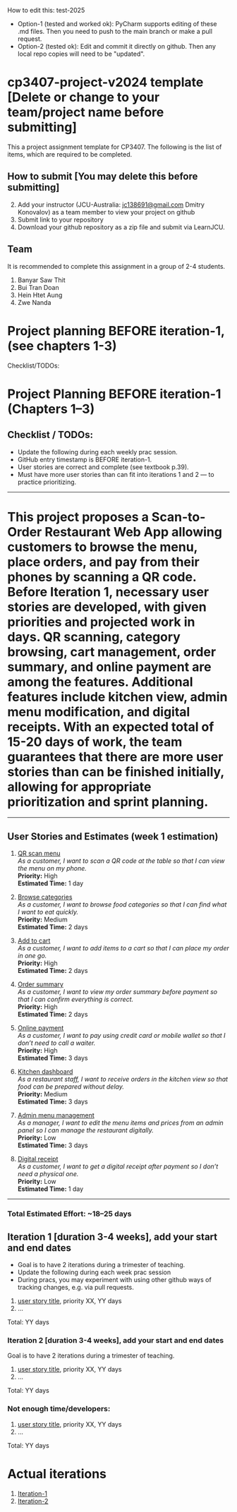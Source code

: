 
How to edit this: test-2025
* Option-1 (tested and worked ok): PyCharm supports editing of these .md files. Then you need to push to the main branch or make a pull request.
* Option-2 (tested ok): Edit and commit it directly on github. Then any local repo copies will need to be "updated".

# cp3407-project-v2024 template [Delete or change to your team/project name before submitting]

This a project assignment template for CP3407. 
The following is the list of items, which are required to be completed.

## How to submit [You may delete this before submitting]

2. Add your instructor (JCU-Australia: jc138691@gmail.com Dmitry Konovalov) as a team member to view your project on github
1. Submit link to your repository
2. Download your github repository as a zip file and submit via LearnJCU.

## Team 

It is recommended to complete this assignment in a group of 2-4 students.
1. Banyar Saw Thit
2. Bui Tran Doan
3. Hein Htet Aung
4. Zwe Nanda


# Project planning BEFORE iteration-1, (see chapters 1-3)
Checklist/TODOs: 
# Project Planning BEFORE iteration-1 (Chapters 1–3)

## Checklist / TODOs:
* Update the following during each weekly prac session.
* GitHub entry timestamp is BEFORE iteration-1.
* User stories are correct and complete (see textbook p.39).
* Must have more user stories than can fit into iterations 1 and 2 — to practice prioritizing.

---

# This project proposes a Scan-to-Order Restaurant Web App allowing customers to browse the menu, place orders, and pay from their phones by scanning a QR code. Before Iteration 1, necessary user stories are developed, with given priorities and projected work in days. QR scanning, category browsing, cart management, order summary, and online payment are among the features. Additional features include kitchen view, admin menu modification, and digital receipts. With an expected total of 15-20 days of work, the team guarantees that there are more user stories than can be finished initially, allowing for appropriate prioritization and sprint planning.

---
## User Stories and Estimates (week 1 estimation)

1. [QR scan menu](./user_stories/qr_scan_menu.md)  
   *As a customer, I want to scan a QR code at the table so that I can view the menu on my phone.*  
   **Priority:** High  
   **Estimated Time:** 1 day

2. [Browse categories](./user_stories/browse_categories.md)  
   *As a customer, I want to browse food categories so that I can find what I want to eat quickly.*  
   **Priority:** Medium  
   **Estimated Time:** 2 days

3. [Add to cart](./user_stories/add_to_cart.md)  
   *As a customer, I want to add items to a cart so that I can place my order in one go.*  
   **Priority:** High  
   **Estimated Time:** 2 days

4. [Order summary](./user_stories/order_summary.md)  
   *As a customer, I want to view my order summary before payment so that I can confirm everything is correct.*  
   **Priority:** High  
   **Estimated Time:** 2 days

5. [Online payment](./user_stories/online_payment.md)  
   *As a customer, I want to pay using credit card or mobile wallet so that I don’t need to call a waiter.*  
   **Priority:** High  
   **Estimated Time:** 3 days

6. [Kitchen dashboard](./user_stories/kitchen_dashboard.md)  
   *As a restaurant staff, I want to receive orders in the kitchen view so that food can be prepared without delay.*  
   **Priority:** Medium  
   **Estimated Time:** 3 days

7. [Admin menu management](./user_stories/admin_menu.md)  
   *As a manager, I want to edit the menu items and prices from an admin panel so I can manage the restaurant digitally.*  
   **Priority:** Low  
   **Estimated Time:** 3 days

8. [Digital receipt](./user_stories/digital_receipt.md)  
   *As a customer, I want to get a digital receipt after payment so I don’t need a physical one.*  
   **Priority:** Low  
   **Estimated Time:** 1 day

---

### Total Estimated Effort: ~18–25 days




## Iteration 1 [duration 3-4 weeks], add your start and end dates 

* Goal is to have 2 iterations during a trimester of teaching.
* Update the following during each week prac session
* During pracs, you may experiment with using other github ways of tracking changes, e.g. via pull requests.

1. [user story title](./user_stories/user_story_01_title.md), priority XX, YY days 
2. ...

Total: YY days


### Iteration 2 [duration 3-4 weeks], add your start and end dates
Goal is to have 2 iterations during a trimester of teaching.
1. [user story title](./user_stories/user_story_01_title.md), priority XX, YY days 
2. ...

Total: YY days

### Not enough time/developers: 
1. [user story title](./user_stories/user_story_01_title.md), priority XX, YY days 
2. ...

Total: YY days

# Actual iterations
1. [Iteration-1](./iteration_1.md)
2. [Iteration-2](./iteration_2.md)


